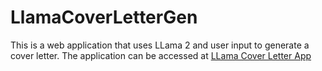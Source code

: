 # LlamaCoverLetterGen

This is a web application that uses LLama 2 and user input to generate a cover letter. 
The application can be accessed at  [LLama Cover Letter App](https://llamacoverlettergen.streamlit.app/)